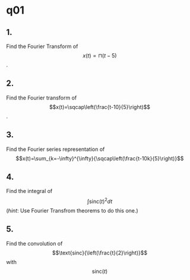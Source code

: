 # q01

## 1.
Find the Fourier Transform of $$x(t)=\sqcap(t-5)$$.


## 2.
Find the Fourier transform of $$x(t)=\sqcap\left(\frac{t-10}{5}\right)$$.


## 3.
Find the Fourier series representation of $$x(t)=\sum_{k=-\infty}^{\infty}{\sqcap\left(\frac{t-10k}{5}\right)}$$


## 4.
Find the integral of $$\int\text{sinc}(t)^2dt$$ (*hint*: Use Fourier Transfrom theorems to do this one.)


## 5.
Find the convolution of $$\text{sinc}{\left(\frac{t}{2}\right)}$$ with $$\text{sinc}{(t)}$$
